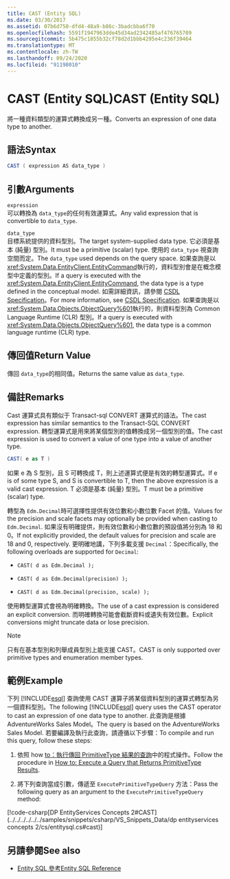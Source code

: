 ```yaml
---
title: CAST (Entity SQL)
ms.date: 03/30/2017
ms.assetid: 07b6d750-dfd4-48a9-b86c-3badcbba6f70
ms.openlocfilehash: 5591f1947963dde45d34ad2342485af476765709
ms.sourcegitcommit: 5b475c1855b32cf78d2d1bbb4295e4c236f39464
ms.translationtype: MT
ms.contentlocale: zh-TW
ms.lasthandoff: 09/24/2020
ms.locfileid: "91198010"
---
```

# <a name="cast-entity-sql"></a><span data-ttu-id="0486c-102">CAST (Entity SQL)</span><span class="sxs-lookup"><span data-stu-id="0486c-102">CAST (Entity SQL)</span></span>

<span data-ttu-id="0486c-103">將一種資料類型的運算式轉換成另一種。</span><span class="sxs-lookup"><span data-stu-id="0486c-103">Converts an expression of one data type to another.</span></span>  
  
## <a name="syntax"></a><span data-ttu-id="0486c-104">語法</span><span class="sxs-lookup"><span data-stu-id="0486c-104">Syntax</span></span>  
  
```csharp
CAST ( expression AS data_type )  
```  
  
## <a name="arguments"></a><span data-ttu-id="0486c-105">引數</span><span class="sxs-lookup"><span data-stu-id="0486c-105">Arguments</span></span>  

 `expression`  
 <span data-ttu-id="0486c-106">可以轉換為 `data_type`的任何有效運算式。</span><span class="sxs-lookup"><span data-stu-id="0486c-106">Any valid expression that is convertible to `data_type`.</span></span>  
  
 `data_type`  
 <span data-ttu-id="0486c-107">目標系統提供的資料型別。</span><span class="sxs-lookup"><span data-stu-id="0486c-107">The target system-supplied data type.</span></span> <span data-ttu-id="0486c-108">它必須是基本 (純量) 型別。</span><span class="sxs-lookup"><span data-stu-id="0486c-108">It must be a primitive (scalar) type.</span></span> <span data-ttu-id="0486c-109">使用的 `data_type` 視查詢空間而定。</span><span class="sxs-lookup"><span data-stu-id="0486c-109">The `data_type` used depends on the query space.</span></span> <span data-ttu-id="0486c-110">如果查詢是以 <xref:System.Data.EntityClient.EntityCommand>執行的，資料型別會是在概念模型中定義的型別。</span><span class="sxs-lookup"><span data-stu-id="0486c-110">If a query is executed with the <xref:System.Data.EntityClient.EntityCommand>, the data type is a type defined in the conceptual model.</span></span> <span data-ttu-id="0486c-111">如需詳細資訊，請參閱 [CSDL Specification](/ef/ef6/modeling/designer/advanced/edmx/csdl-spec)。</span><span class="sxs-lookup"><span data-stu-id="0486c-111">For more information, see [CSDL Specification](/ef/ef6/modeling/designer/advanced/edmx/csdl-spec).</span></span> <span data-ttu-id="0486c-112">如果查詢是以 <xref:System.Data.Objects.ObjectQuery%601>執行的，則資料型別為 Common Language Runtime (CLR) 型別。</span><span class="sxs-lookup"><span data-stu-id="0486c-112">If a query is executed with <xref:System.Data.Objects.ObjectQuery%601>, the data type is a common language runtime (CLR) type.</span></span>  
  
## <a name="return-value"></a><span data-ttu-id="0486c-113">傳回值</span><span class="sxs-lookup"><span data-stu-id="0486c-113">Return Value</span></span>  

 <span data-ttu-id="0486c-114">傳回 `data_type`的相同值。</span><span class="sxs-lookup"><span data-stu-id="0486c-114">Returns the same value as `data_type`.</span></span>  
  
## <a name="remarks"></a><span data-ttu-id="0486c-115">備註</span><span class="sxs-lookup"><span data-stu-id="0486c-115">Remarks</span></span>  

 <span data-ttu-id="0486c-116">Cast 運算式具有類似于 Transact-sql CONVERT 運算式的語法。</span><span class="sxs-lookup"><span data-stu-id="0486c-116">The cast expression has similar semantics to the Transact-SQL CONVERT expression.</span></span> <span data-ttu-id="0486c-117">轉型運算式是用來將某個型別的值轉換成另一個型別的值。</span><span class="sxs-lookup"><span data-stu-id="0486c-117">The cast expression is used to convert a value of one type into a value of another type.</span></span>  
  
```csharp
CAST( e as T )  
```  
  
 <span data-ttu-id="0486c-118">如果 e 為 S 型別，且 S 可轉換成 T，則上述運算式便是有效的轉型運算式。</span><span class="sxs-lookup"><span data-stu-id="0486c-118">If e is of some type S, and S is convertible to T, then the above expression is a valid cast expression.</span></span> <span data-ttu-id="0486c-119">T 必須是基本 (純量) 型別。</span><span class="sxs-lookup"><span data-stu-id="0486c-119">T must be a primitive (scalar) type.</span></span>  
  
 <span data-ttu-id="0486c-120">轉型為 `Edm.Decimal`時可選擇性提供有效位數和小數位數 Facet 的值。</span><span class="sxs-lookup"><span data-stu-id="0486c-120">Values for the precision and scale facets may optionally be provided when casting to `Edm.Decimal`.</span></span> <span data-ttu-id="0486c-121">如果沒有明確提供，則有效位數和小數位數的預設值將分別為 18 和 0。</span><span class="sxs-lookup"><span data-stu-id="0486c-121">If not explicitly provided, the default values for precision and scale are 18 and 0, respectively.</span></span> <span data-ttu-id="0486c-122">更明確地講，下列多載支援 `Decimal`：</span><span class="sxs-lookup"><span data-stu-id="0486c-122">Specifically, the following overloads are supported for `Decimal`:</span></span>  
  
- `CAST( d as Edm.Decimal );`  
  
- `CAST( d as Edm.Decimal(precision) );`  
  
- `CAST( d as Edm.Decimal(precision, scale) );`  
  
 <span data-ttu-id="0486c-123">使用轉型運算式會視為明確轉換。</span><span class="sxs-lookup"><span data-stu-id="0486c-123">The use of a cast expression is considered an explicit conversion.</span></span> <span data-ttu-id="0486c-124">而明確轉換可能會截斷資料或遺失有效位數。</span><span class="sxs-lookup"><span data-stu-id="0486c-124">Explicit conversions might truncate data or lose precision.</span></span>  
  
> [!NOTE]
> <span data-ttu-id="0486c-125">只有在基本型別和列舉成員型別上能支援 CAST。</span><span class="sxs-lookup"><span data-stu-id="0486c-125">CAST is only supported over primitive types and enumeration member types.</span></span>  
  
## <a name="example"></a><span data-ttu-id="0486c-126">範例</span><span class="sxs-lookup"><span data-stu-id="0486c-126">Example</span></span>  

 <span data-ttu-id="0486c-127">下列 [!INCLUDE[esql](../../../../../../includes/esql-md.md)] 查詢使用 CAST 運算子將某個資料型別的運算式轉型為另一個資料型別。</span><span class="sxs-lookup"><span data-stu-id="0486c-127">The following [!INCLUDE[esql](../../../../../../includes/esql-md.md)] query uses the CAST operator to cast an expression of one data type to another.</span></span> <span data-ttu-id="0486c-128">此查詢是根據 AdventureWorks Sales Model。</span><span class="sxs-lookup"><span data-stu-id="0486c-128">The query is based on the AdventureWorks Sales Model.</span></span> <span data-ttu-id="0486c-129">若要編譯及執行此查詢，請遵循以下步驟：</span><span class="sxs-lookup"><span data-stu-id="0486c-129">To compile and run this query, follow these steps:</span></span>  
  
1. <span data-ttu-id="0486c-130">依照 how [to：執行傳回 PrimitiveType 結果的查詢](../how-to-execute-a-query-that-returns-primitivetype-results.md)中的程式操作。</span><span class="sxs-lookup"><span data-stu-id="0486c-130">Follow the procedure in [How to: Execute a Query that Returns PrimitiveType Results](../how-to-execute-a-query-that-returns-primitivetype-results.md).</span></span>  
  
2. <span data-ttu-id="0486c-131">將下列查詢當成引數，傳遞至 `ExecutePrimitiveTypeQuery` 方法：</span><span class="sxs-lookup"><span data-stu-id="0486c-131">Pass the following query as an argument to the `ExecutePrimitiveTypeQuery` method:</span></span>  
  
 [!code-csharp[DP EntityServices Concepts 2#CAST](../../../../../../samples/snippets/csharp/VS_Snippets_Data/dp entityservices concepts 2/cs/entitysql.cs#cast)]  
  
## <a name="see-also"></a><span data-ttu-id="0486c-132">另請參閱</span><span class="sxs-lookup"><span data-stu-id="0486c-132">See also</span></span>

- [<span data-ttu-id="0486c-133">Entity SQL 參考</span><span class="sxs-lookup"><span data-stu-id="0486c-133">Entity SQL Reference</span></span>](entity-sql-reference.md)

